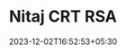 ---
weight: 999
title: "Nitaj CRT RSA"
description: ""
icon: "article"
date: "2023-12-02T16:52:53+05:30"
lastmod: "2023-12-02T16:52:53+05:30"
draft: true
toc: true
---